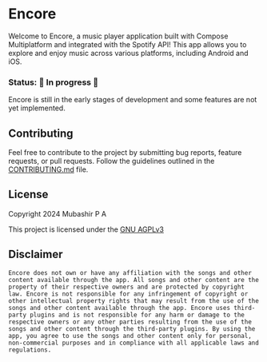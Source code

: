 # Encore

Welcome to Encore, a music player application built with Compose Multiplatform and integrated with the Spotify API! This app allows you to explore and enjoy music across various platforms, including Android and iOS.

### Status: 🚧 In progress 🚧

Encore is still in the early stages of development and some features are not yet implemented.

## Contributing

Feel free to contribute to the project by submitting bug reports, feature requests, or pull requests. Follow the guidelines outlined in the [CONTRIBUTING.md](CONTRIBUTING.md) file.

## License

Copyright 2024 Mubashir P A

This project is licensed under the [GNU AGPLv3](https://www.gnu.org/licenses/agpl-3.0.html)

## Disclaimer

```
Encore does not own or have any affiliation with the songs and other content available through the app. All songs and other content are the property of their respective owners and are protected by copyright law. Encore is not responsible for any infringement of copyright or other intellectual property rights that may result from the use of the songs and other content available through the app. Encore uses third-party plugins and is not responsible for any harm or damage to the respective owners or any other parties resulting from the use of the songs and other content through the third-party plugins. By using the app, you agree to use the songs and other content only for personal, non-commercial purposes and in compliance with all applicable laws and regulations.
```